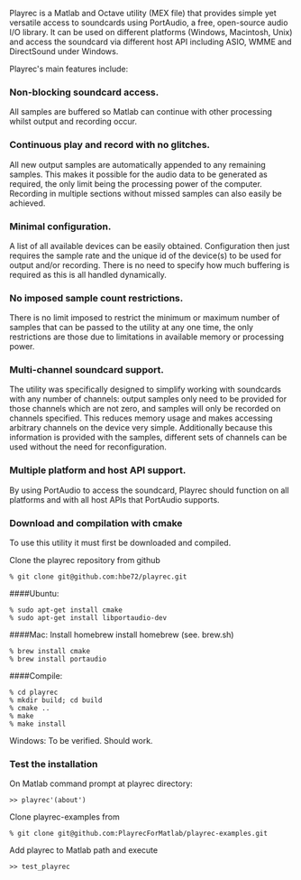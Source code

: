 Playrec is a Matlab and Octave utility (MEX file) that provides simple yet 
versatile access to soundcards using PortAudio, a free, open-source audio 
I/O library. It can be used on different platforms (Windows, Macintosh, 
Unix) and access the soundcard via different host API including ASIO, WMME 
and DirectSound under Windows.

Playrec's main features include:

### Non-blocking soundcard access.

All samples are buffered so Matlab can continue with other processing 
whilst output and recording occur.

### Continuous play and record with no glitches.

All new output samples are automatically appended to any remaining samples. 
This makes it possible for the audio data to be generated as required, the 
only limit being the processing power of the computer. Recording in 
multiple sections without missed samples can also easily be achieved.

### Minimal configuration.

A list of all available devices can be easily obtained. Configuration then 
just requires the sample rate and the unique id of the device(s) to be used 
for output and/or recording. There is no need to specify how much buffering 
is required as this is all handled dynamically.

### No imposed sample count restrictions.

There is no limit imposed to restrict the minimum or maximum number of 
samples that can be passed to the utility at any one time, the only 
restrictions are those due to limitations in available memory or processing 
power.

### Multi-channel soundcard support.

The utility was specifically designed to simplify working with soundcards 
with any number of channels: output samples only need to be provided for 
those channels which are not zero, and samples will only be recorded on 
channels specified. This reduces memory usage and makes accessing arbitrary 
channels on the device very simple. Additionally because this information 
is provided with the samples, different sets of channels can be used without 
the need for reconfiguration.

### Multiple platform and host API support.

By using PortAudio to access the soundcard, Playrec should function on all 
platforms and with all host APIs that PortAudio supports.

### Download and compilation with cmake
To use this utility it must first be downloaded and compiled. 

Clone the playrec repository from github
```
% git clone git@github.com:hbe72/playrec.git
```
####Ubuntu:
```
% sudo apt-get install cmake 
% sudo apt-get install libportaudio-dev
```

####Mac: 
  Install homebrew install homebrew (see. brew.sh)
```
% brew install cmake
% brew install portaudio
```

####Compile:
```
% cd playrec
% mkdir build; cd build
% cmake ..
% make
% make install
```
   
Windows: To be verified. Should work.

### Test the installation

On Matlab command prompt at playrec directory:
```
>> playrec'(about')
```

Clone playrec-examples from
```
% git clone git@github.com:PlayrecForMatlab/playrec-examples.git
```

Add playrec to Matlab path and execute
```
>> test_playrec
```
